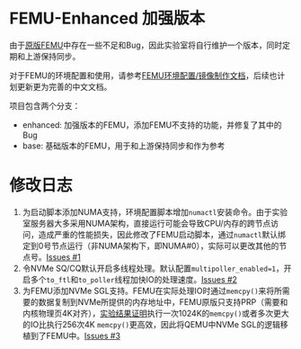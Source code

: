 # FEMU-Enhanced 加强版本

由于[原版FEMU](https://github.com/vtess/FEMU)中存在一些不足和Bug，因此实验室将自行维护一个版本，同时定期和上游保持同步。

对于FEMU的环境配置和使用，请参考[FEMU环境配置/镜像制作文档](./README-Setup.md)，后续也计划更新更为完善的中文文档。

项目包含两个分支：
- enhanced: 加强版本的FEMU，添加FEMU不支持的功能，并修复了其中的Bug
- base: 基础版本的FEMU，用于和上游保持同步和作为参考

# 修改日志
1. 为启动脚本添加NUMA支持，环境配置脚本增加`numactl`安装命令。由于实验室服务器大多采用NUMA架构，直接运行可能会导致CPU/内存的跨节点访问，造成严重的性能损失，因此修改了FEMU启动脚本，通过`numactl`默认绑定到0号节点运行（非NUMA架构下，即NUMA#0），实际可以更改其他的节点号。[Issues #1](https://github.com/NNSS-HASCODE/FEMU-Enhanced/issues/1)
2. 令NVMe SQ/CQ默认开启多线程处理。默认配置`multipoller_enabled=1`，开启多个`to_ftl`和`to_poller`线程加快IO的处理速度。[Issues #2](https://github.com/NNSS-HASCODE/FEMU-Enhanced/issues/2)
3. 为FEMU添加NVMe SGL支持。FEMU在实际处理IO时通过`memcpy()`来将所需要的数据复制到NVMe所提供的内存地址中，FEMU原版只支持PRP（需要和内核物理页4K对齐），[实验结果证明](https://github.com/vtess/FEMU/pull/129#issuecomment-1815153431)执行一次1024K的`memcpy()`或者多次更大的IO比执行256次4K `memcpy()`更高效，因此将QEMU中NVMe SGL的逻辑移植到了FEMU中。[Issues #3](https://github.com/NNSS-HASCODE/FEMU-Enhanced/issues/3)